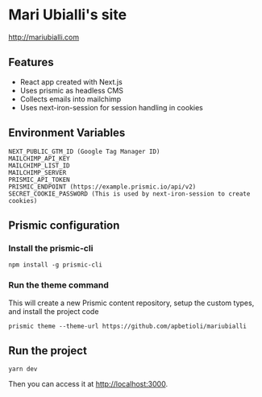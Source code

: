 # Mari Ubialli's site

http://mariubialli.com

## Features

- React app created with Next.js
- Uses prismic as headless CMS
- Collects emails into mailchimp
- Uses next-iron-session for session handling in cookies


## Environment Variables

```
NEXT_PUBLIC_GTM_ID (Google Tag Manager ID)
MAILCHIMP_API_KEY
MAILCHIMP_LIST_ID
MAILCHIMP_SERVER
PRISMIC_API_TOKEN
PRISMIC_ENDPOINT (https://example.prismic.io/api/v2)
SECRET_COOKIE_PASSWORD (This is used by next-iron-session to create cookies)
```

## Prismic configuration

### Install the prismic-cli
```
npm install -g prismic-cli
```

### Run the theme command
This will create a new Prismic content repository, setup the custom types, and install the project code
```
prismic theme --theme-url https://github.com/apbetioli/mariubialli

```
## Run the project
```
yarn dev
```
Then you can access it at [http://localhost:3000](http://localhost:3000).

